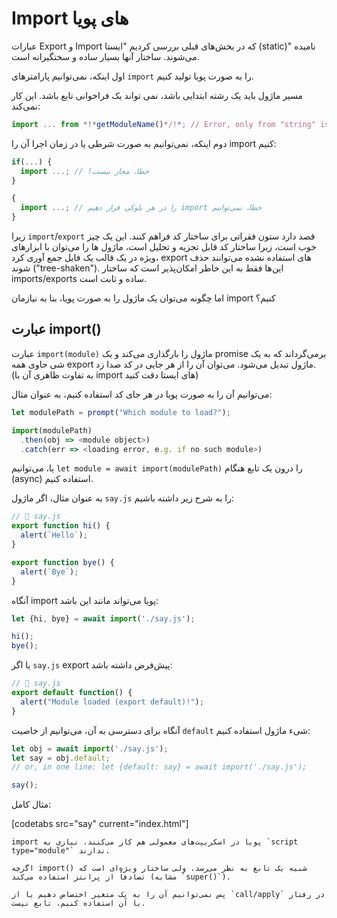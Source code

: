 # Import های پویا

عبارات Export و Import که در بخش‌های قبلی بررسی کردیم "ایستا (static)" نامیده می‌شوند. ساختار آنها بسیار ساده و سختگیرانه است.

اول اینکه، نمی‌توانیم پارامترهای `import` را به صورت پویا تولید کنیم.

مسیر ماژول باید یک رشته ابتدایی باشد، نمی تواند یک فراخوانی تابع باشد. این کار نمی‌کند:

```js
import ... from *!*getModuleName()*/!*; // Error, only from "string" is allowed
```

دوم اینکه، نمی‌توانیم به صورت شرطی یا در زمان اجرا آن را import کنیم:

```js
if(...) {
  import ...; // !خطا، مجاز نیست
}

{
  import ...; // را در هر بلوکی قرار دهیم import خطا، نمی‌توانیم
}
```

زیرا `import`/`export` قصد دارد ستون فقراتی برای ساختار کد فراهم کنند. این یک چیز خوب است، زیرا ساختار کد قابل تجزیه و تحلیل است، ماژول ها را می‌توان با ابزارهای ویژه در یک قالب یک فایل جمع آوری کرد، export های استفاده نشده می‌توانند حذف شوند ("tree-shaken"). این‌ها فقط به این خاطر امکان‌پذیر است که ساختار imports/exports ساده و ثابت است.

اما چگونه می‌توان یک ماژول را به صورت پویا، بنا به نیازمان import کنیم؟

## عبارت import()

عبارت `import(module)` ماژول را بارگذاری می‌کند و یک promise برمی‌گرداند که به یک شی حاوی همه export ماژول تبدیل می‌شود. می‌توان آن را از هر جایی در کد صدا زد. (به تفاوت ظاهری آن با import های ایستا دقت کنید)

می‌توانیم آن را به صورت پویا در هر جای کد استفاده کنیم، به عنوان مثال:

```js
let modulePath = prompt("Which module to load?");

import(modulePath)
  .then(obj => <module object>)
  .catch(err => <loading error, e.g. if no such module>)
```

یا، می‌توانیم `let module = await import(modulePath)` را درون یک تابع هنگام (async) استفاده کنیم.

به عنوان مثال، اگر ماژول `say.js` را به شرح زیر داشته باشیم:

```js
// 📁 say.js
export function hi() {
  alert(`Hello`);
}

export function bye() {
  alert(`Bye`);
}
```

آنگاه import پویا می‌تواند مانند این باشد:

```js
let {hi, bye} = await import('./say.js');

hi();
bye();
```

یا اگر `say.js` export پیش‌فرض داشته باشد:

```js
// 📁 say.js
export default function() {
  alert("Module loaded (export default)!");
}
```

آنگاه برای دسترسی به آن، می‌توانیم از خاصیت `default` شیء ماژول استفاده کنیم:

```js
let obj = await import('./say.js');
let say = obj.default;
// or, in one line: let {default: say} = await import('./say.js');

say();
```

مثال کامل:

[codetabs src="say" current="index.html"]

```smart
import پویا در اسکریپت‌های معمولی هم کار می‌کنند، نیازی به `script type="module"` ندارند.
```

```smart
اگرچه import() شبیه یک تابع به نظر می‌رسد، ولی ساختار ویژه‌ای است که تصادفاً از پرانتز استفاده می‌کند (مشابه `super()`).

پس نمی‌توانیم آن را به یک متغیر اختصاص دهیم یا از `call/apply` در رفتار با آن استفاده کنیم. تابع نیست.
```
